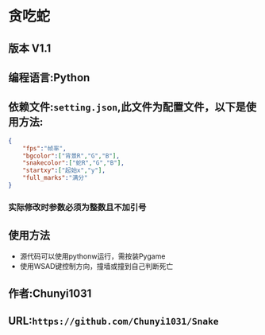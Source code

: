 # 贪吃蛇

## 版本 V1.1
## 编程语言:Python

## 依赖文件:`setting.json`,此文件为配置文件，以下是使用方法:
```json
{
    "fps":"帧率",
    "bgcolor":["背景R","G","B"],
    "snakecolor":["蛇R","G","B"],
    "startxy":["起始x","y"],
    "full_marks":"满分"
}
```
### 实际修改时参数必须为整数且不加引号

## 使用方法
- 源代码可以使用pythonw运行，需按装Pygame
- 使用WSAD键控制方向，撞墙或撞到自己判断死亡

## 作者:Chunyi1031
## URL:`https://github.com/Chunyi1031/Snake`
